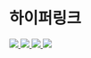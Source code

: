 <h1>하이퍼링크</h1>
<div>
  <a href="https://baghakdorung.itch.io/" target="_blank">    
    <img src="https://img.shields.io/badge/ITCH.IO-FA5C5C?style=for-the-badge&logo=itchdotio&logoColor=white"/>
  </a>
  <a href="https://baghakdorung.tistory.com/" target="_blank">    
    <img src="https://img.shields.io/badge/TISTORY-FF5A4A?style=for-the-badge&logo=tistory&logoColor=white"/>
  </a>
  <a href="https://discord.com/users/499043186078122004" target="_blank">
    <img src="https://img.shields.io/badge/DISCORD-5865F2?style=for-the-badge&logo=discord&logoColor=white"/>
  </a>
  <a href="mailto:yhak0205@gmail.com">    
    <img src="https://img.shields.io/badge/GMAIL-EA4335?style=for-the-badge&logo=gmail&logoColor=white"/>
  </a>
</div>
